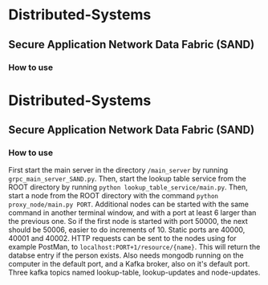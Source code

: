 # Distributed-Systems

## Secure Application Network Data Fabric (SAND)

### How to use

# Distributed-Systems

## Secure Application Network Data Fabric (SAND)

### How to use

First start the main server in the directory `/main_server` by running `grpc_main_server_SAND.py`. Then, start the lookup table service from the ROOT directory by running `python lookup_table_service/main.py`. Then, start a node from the ROOT directory with the command `python proxy_node/main.py PORT`. Additional nodes can be started with the same command in another terminal window, and with a port at least 6 larger than the previous one. So if the first node is started with port 50000, the next should be 50006, easier to do increments of 10. Static ports are 40000, 40001 and 40002. HTTP requests can be sent to the nodes using for example PostMan, to `localhost:PORT+1/resource/{name}`. This will return the databse entry if the person exists. Also needs mongodb running on the computer in the default port, and a Kafka broker, also on it's default port. Three kafka topics named lookup-table, lookup-updates and node-updates.
